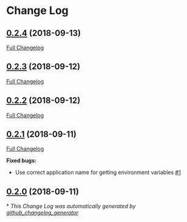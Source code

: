 # Change Log

## [0.2.4](https://github.com/grisp/grisp_tools/tree/0.2.4) (2018-09-13)
[Full Changelog](https://github.com/grisp/grisp_tools/compare/0.2.3...0.2.4)

## [0.2.3](https://github.com/grisp/grisp_tools/tree/0.2.3) (2018-09-12)
[Full Changelog](https://github.com/grisp/grisp_tools/compare/0.2.2...0.2.3)

## [0.2.2](https://github.com/grisp/grisp_tools/tree/0.2.2) (2018-09-12)
[Full Changelog](https://github.com/grisp/grisp_tools/compare/0.2.1...0.2.2)

## [0.2.1](https://github.com/grisp/grisp_tools/tree/0.2.1) (2018-09-11)
[Full Changelog](https://github.com/grisp/grisp_tools/compare/0.2.0...0.2.1)

**Fixed bugs:**

- Use correct application name for getting environment variables [\#1](https://github.com/grisp/grisp_tools/issues/1)

## [0.2.0](https://github.com/grisp/grisp_tools/tree/0.2.0) (2018-09-11)


\* *This Change Log was automatically generated by [github_changelog_generator](https://github.com/skywinder/Github-Changelog-Generator)*